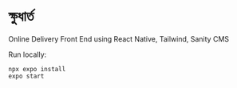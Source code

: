 # ক্ষুধার্ত

Online Delivery Front End using React Native, Tailwind, Sanity CMS

Run locally:

```
npx expo install
expo start
```
